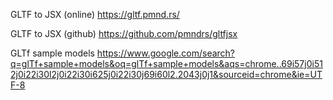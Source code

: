 GLTF to JSX (online)
https://gltf.pmnd.rs/

GLTF to JSX (github)
https://github.com/pmndrs/gltfjsx

GLTf sample models
https://www.google.com/search?q=glTf+sample+models&oq=glTf+sample+models&aqs=chrome..69i57j0i512j0i22i30l2j0i22i30i625j0i22i30j69i60l2.2043j0j1&sourceid=chrome&ie=UTF-8

